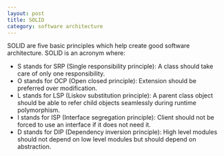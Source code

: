 ```yaml
---
layout: post
title: SOLID
category: software architecture
---
```


SOLID are five basic principles which help create good software architecture. SOLID is an acronym where:

- S stands for SRP (Single responsibility principle): A class should take care of only one responsibility.
- O stands for OCP (Open closed principle): Extension should be preferred over modification.
- L stands for LSP (Liskov substitution principle): A parent class object should be able to refer child objects seamlessly during runtime polymorphism.
- I stands for ISP (Interface segregation principle): Client should not be forced to use an interface if it does not need it.
- D stands for DIP (Dependency inversion principle): High level modules should not depend on low level modules but should depend on abstraction.
